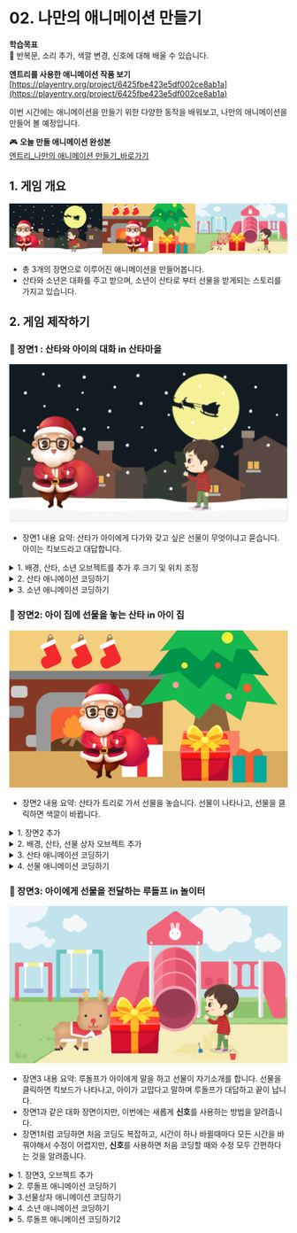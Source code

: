 # 02. 나만의 애니메이션 만들기

**학습목표**   
🚩 반복문, 소리 추가, 색깔 변경, 신호에 대해 배울 수 있습니다.



**엔트리를 사용한 애니메이션 작품 보기**   
[https://playentry.org/project/6425fbe423e5df002ce8ab1a](https://playentry.org/project/6425fbe423e5df002ce8ab1a) 


이번 시간에는 애니메이션을 만들기 위한 다양한 동작을 배워보고, 나만의 애니메이션을 만들어 볼 예정입니다.
  

🎮  **오늘 만들 애니메이션 완성본**   
[엔트리_나만의 애니메이션 만들기_바로가기](https://naver.me/FQRnUnM6) 


## 1. 게임 개요 

![](/img/02_나만의애니메이션만들기/image.png)

- 총 3개의 장면으로 이루어진 애니메이션을 만들어봅니다. 
- 산타와 소년은 대화를 주고 받으며, 소년이 산타로 부터 선물을 받게되는 스토리를 가지고 있습니다.



## 2. 게임 제작하기 

### 🧩 장면1 : 산타와 아이의 대화 in 산타마을
![](/img/02_나만의애니메이션만들기/2_1.png) 

- 장면1 내용 요약: 산타가 아이에게 다가와 갖고 싶은 선물이 무엇이냐고 묻습니다. 아이는 킥보드라고 대답합니다. 

<details>

<summary> 1. 배경, 산타, 소년 오브젝트를 추가 후 크기 및 위치 조정 </summary >

![](/img/02_나만의애니메이션만들기/2_15.png) 
- '크리스마스 집안'(배경), 산타, 소년 오브젝트를 추가합니다.
- 소년과 산타의 크기와 위치를 적절하게 조정하세요.

</details> 

<details>

<summary> 2. 산타 애니메이션 코딩하기 </summary>

<br> ![](/img/02_나만의애니메이션만들기/2_산타.png)

- 산타 오브젝트 클릭하기 

**소리(효과음) 추가**
![](/img/02_나만의애니메이션만들기/2_34.png)
- '눈 위 발자국 소리' 라는 소리를 추가해주세요.
  - 소리를 검색할 때 띄어쓰기를 주의해주세요. 

   
![](/img/02_나만의애니메이션만들기/2_17.png)

- 산타가 걸어서 소년에게로 다가간 후, 말을 건네도록 합니다.
- 0.6초를 기다리는 것은 한 걸음씩 움직이도록 하기 위함입니다.
- 생생한 효과를 위해 효과음도 추가해주세요. 
  

</details> 

<details>

<summary>
 3. 소년 애니메이션 코딩하기
</summary>

<br>![](/img/02_나만의애니메이션만들기/2_소년.png)
- 소년 오브젝트 클릭하기

![](/img/02_나만의애니메이션만들기/2_18.png)

- 시작하기 버튼을 누른 후부터 산타가 말을 마치기를 기다리도록 한 후,  아이가 말을 하고 다음 장면으로 넘어도록 합니다.
  
</details> 




### 🧩 장면2: 아이 집에 선물을 놓는 산타 in 아이 집
![](/img/02_나만의애니메이션만들기/2_19.png)

- 장면2 내용 요약: 산타가 트리로 가서 선물을 놓습니다. 선물이 나타나고, 선물을 클릭하면 색깔이 바뀝니다. 
  
<details>

<summary> 1. 장면2 추가  </summary >

![](/img/02_나만의애니메이션만들기/2_21.png) 

- 장면1 옆의 **+** 버튼을 클릭하여 장면2를 추가해줍니다.
</details> 

<details>

<summary> 2. 배경, 산타, 선물 상자 오브젝트 추가 </summary >

![](/img/02_나만의애니메이션만들기/2_22.png) 

- '크리스마스 집안'(배경), 산타, 선물상자 오브젝트를 추가합니다.
- 장면1에서 끝난 산타의 위치를 참고해 산타를 배치하면 애니메이션 흐름이 깔끔합니다.

</details> 


<details>

<summary> 3.  산타 애니메이션 코딩하기 </summary >

![](/img/02_나만의애니메이션만들기/2_산타.png)

- 산타 오브젝트 클릭

![](/img/02_나만의애니메이션만들기/2_23.png)

- '장면이 시작되었을 때' 1초를 기다린 후, 2초 동안 트리로 다가가도록 합니다. 
- '여기에 놓으면 되겠군'이라고 말합니다. 

</details> 

<details>

<summary> 4. 선물 애니메이션 코딩하기 </summary >

<br> ![](/img/02_나만의애니메이션만들기/2_선물.png)
- 선물 오브젝트 클릭하기 

![](/img/02_나만의애니메이션만들기/2_24.png)

- 장면이 시작되었을 때, 선물을 보이지않게 한 후, 5초 후 등장하게 합니다. 
- 등장과 동시에 '나는 클릭하면 색깔이 바뀌는 선물이야!'라고 2초동안 말합니다 

	- 이후신호를 활용하면 n초를 계산해서 사용하지 않아도 되는 편리함이 있다는 것을 미리 말해줍니다.
	<!-- - '반복 중단하기'블록을 사용합니다. 반복을 중단하지 않으면 선물이 계속해서 말하게 됩니다.  -->

![](/img/02_나만의애니메이션만들기/2_25.png)
- '오브젝트를 사용했을 때' 라는 블록은 해당 오브젝트(선물 상자)를 클릭했을 때 아래에 연결된 블록을 실행시켜주는 블록입니다. 
- 선물을 클릭하면 동전 소리가 나며 색깔이 바뀌는 효과를 추가합니다.
- 1초 후, 다음 장면이 시작되도록 합니다. 
  
</details> 



### 🧩 장면3: 아이에게 선물을 전달하는 루돌프 in 놀이터</b><br>

![](/img/02_나만의애니메이션만들기/2_26.png)

- 장면3 내용 요약: 루돌프가 아이에게 말을 하고 선물이 자기소개를 합니다. 선물을 클릭하면 킥보드가 나타나고, 아이가 고맙다고 말하며 루돌프가 대답하고 끝이 납니다.
- 장면1과 같은 대화 장면이지만, 이번에는 새롭게 <b>신호</b>를 사용하는 방법을 알려줍니다.
- 장면1처럼 코딩하면 처음 코딩도 복잡하고, 시간이 하나 바뀔때마다 모든 시간을 바꿔야해서 수정이 어렵지만, <b>신호</b>를 사용하면 처음 코딩할 때와 수정 모두 간편하다는 것을 알려줍니다. 

<details> 
<summary> 1. 장면3, 오브젝트 추가  </summary>


![](/img/02_나만의애니메이션만들기/2_27.png)
- 장면을 추가하고 '놀이터'(배경), 루돌프, 선물, 파란색 킥보드, 소년 오브젝트를 추가합니다. <br><br>
- 루돌프, 선물상자, 킥보드, 소년의 위치와 크기를 조정해주세요. 

![](/img/02_나만의애니메이션만들기/2_9.png)


- 선물을 클릭했을 때 킥보드가 보이게 하기 위해 오브젝트를 겹치게 배치합니다. 
- 오브젝트 리스트에서 오브젝트를 드래그하여 위/아래 위치를 조정해서 선물상자에 킥보드가 가려지게 해주세요.    
*선물상자가 킥보드보다 더 위에 와야합니다. 
</details>


<details> 
<summary> 2. 루돌프 애니메이션 코딩하기 </summary>

<br>![](/img/02_나만의애니메이션만들기/2_루돌프.png)
- 루돌프 오브젝트 클릭하기

> ![](/img/02_나만의애니메이션만들기/2_33.png)

- "루돌프의 인사"라는 신호 추가하기 




![](/img/02_나만의애니메이션만들기/2_28.png)
- 장면3가 시작되었을 때 루돌프가 말을 하도록 합니다.
- 이후, '루돌프의 인사'신호를 추가한 후 이 신호를 보내도록 합니다.  
  - 신호는 다른 오브젝트 간에 연결이 필요할 때 사용하고, 코드를 훨씬 간결하게 해줍니다.
</details>

<details> 
<summary> 3.선물상자 애니메이션 코딩하기 </summary>

![](/img/02_나만의애니메이션만들기/2_선물.png)
- 선물 오브젝트 클릭하기

![](/img/02_나만의애니메이션만들기/2_29.png)
- '루돌프의 인사' 신호를 받았을 때 '날 클릭해봐'라고 말하도록 합니다.
  
![](/img/02_나만의애니메이션만들기/2_30.png)

- 선물 오브젝트를 클릭하면 선물이 숨겨지도록 합니다. 
- '선물 공개'라는 새로운 신호를 추가하고 이 신호를 보내도록 합니다. 
</details>

<details> 
<summary> 4. 소년 애니메이션 코딩하기 </summary>

![](/img/02_나만의애니메이션만들기/2_31.png)
- 선물 공개' 신호를 받으면 소년이 말을 하도록 합니다. 
- 아이 다음에 루돌프가 말할 것이기 때문에 '아이의 감사인사'라는 새로운 신호를 추가하고 신호를 보내줍니다. 
</details>

<details> 
<summary> 5. 루돌프 애니메이션 코딩하기2  </summary>

![](/img/02_나만의애니메이션만들기/2_32.png)
- '아이의 감사인사' 신호를 받은 루돌프가 대답하도록 합니다.
</details>









